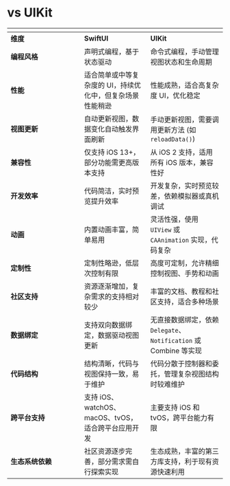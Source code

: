 # vs UIKit

<table data-header-hidden><thead><tr><th width="156"></th><th></th><th></th></tr></thead><tbody><tr><td><strong>维度</strong></td><td><strong>SwiftUI</strong></td><td><strong>UIKit</strong></td></tr><tr><td><strong>编程风格</strong></td><td>声明式编程，基于状态驱动</td><td>命令式编程，手动管理视图状态和生命周期</td></tr><tr><td><strong>性能</strong></td><td>适合简单或中等复杂度的 UI，持续优化中，但复杂场景性能稍逊</td><td>性能成熟，适合高复杂度 UI，优化稳定</td></tr><tr><td><strong>视图更新</strong></td><td>自动更新视图，数据变化自动触发界面刷新</td><td>手动更新视图，需要调用更新方法 (如 <code>reloadData()</code>)</td></tr><tr><td><strong>兼容性</strong></td><td>仅支持 iOS 13+，部分功能需更高版本支持</td><td>从 iOS 2 支持，适用所有 iOS 版本，兼容性好</td></tr><tr><td><strong>开发效率</strong></td><td>代码简洁，实时预览提升效率</td><td>开发复杂，实时预览较差，依赖模拟器或真机调试</td></tr><tr><td><strong>动画</strong></td><td>内置动画丰富，简单易用</td><td>灵活性强，使用 <code>UIView</code> 或 <code>CAAnimation</code> 实现，代码复杂</td></tr><tr><td><strong>定制性</strong></td><td>定制性略逊，低层次控制有限</td><td>高度可定制，允许精细控制视图、手势和动画</td></tr><tr><td><strong>社区支持</strong></td><td>资源逐渐增加，复杂需求的支持相对较少</td><td>丰富的文档、教程和社区支持，适合多种场景</td></tr><tr><td><strong>数据绑定</strong></td><td>支持双向数据绑定，数据驱动视图更新</td><td>无直接数据绑定，依赖 <code>Delegate</code>、<code>Notification</code> 或 Combine 等实现</td></tr><tr><td><strong>代码结构</strong></td><td>结构清晰，代码与视图保持一致，易于维护</td><td>代码分散于控制器和委托，管理复杂视图结构时较难维护</td></tr><tr><td><strong>跨平台支持</strong></td><td>支持 iOS、watchOS、macOS、tvOS，适合跨平台应用开发</td><td>主要支持 iOS 和 tvOS，跨平台能力有限</td></tr><tr><td><strong>生态系统依赖</strong></td><td>社区资源逐步完善，部分需求需自行探索实现</td><td>生态成熟，丰富的第三方库支持，利于现有资源快速利用</td></tr></tbody></table>
